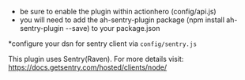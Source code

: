 * be sure to enable the plugin within actionhero (config/api.js)
* you will need to add the ah-sentry-plugin package (npm install ah-sentry-plugin --save) to your package.json

*configure your dsn for sentry client  via `config/sentry.js`

This plugin uses Sentry(Raven). For more details visit:
https://docs.getsentry.com/hosted/clients/node/



